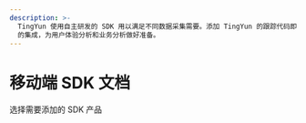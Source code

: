 ```yaml
---
description: >-
  TingYun 使用自主研发的 SDK 用以满足不同数据采集需要。添加 TingYun 的跟踪代码即可完成 SDK
  的集成，为用户体验分析和业务分析做好准备。
---
```


# 移动端 SDK 文档

选择需要添加的 SDK 产品





